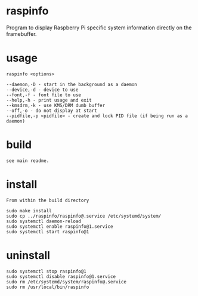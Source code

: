 # raspinfo
Program to display Raspberry Pi specific system information directly on the
framebuffer.
# usage
	raspinfo <options>

	--daemon,-D - start in the background as a daemon
	--device,-d - device to use
	--font,-f - font file to use
	--help,-h - print usage and exit
	--kmsdrm,-k - use KMS/DRM dumb buffer
    --off,-o - do not display at start
	--pidfile,-p <pidfile> - create and lock PID file (if being run as a daemon)
# build
    see main readme.
# install
    From within the build directory

	sudo make install
	sudo cp ../raspinfo/raspinfo@.service /etc/systemd/system/
	sudo systemctl daemon-reload
	sudo systemctl enable raspinfo@1.service
	sudo systemctl start raspinfo@1
# uninstall

	sudo systemctl stop raspinfo@1
	sudo systemctl disable raspinfo@1.service
	sudo rm /etc/systemd/system/raspinfo@.service
	sudo rm /usr/local/bin/raspinfo
